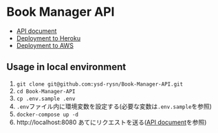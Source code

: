 # Book Manager API

- [API document]
- [Deployment to Heroku]
- [Deployment to AWS]

## Usage in local environment

1. `git clone git@github.com:ysd-rysn/Book-Manager-API.git` 
2. `cd Book-Manager-API`
3. `cp .env.sample .env`
4. `.env`ファイル内に環境変数を設定する(必要な変数は`.env.sample`を参照)
5. `docker-compose up -d`
6. http://localhost:8080 あてにリクエストを送る([API document]を参照)


[API document]: https://ysd-rysn.github.io/Book-Manager-API/dist/index.html
[Deployment to Heroku]: https://ysd-rysn-book-manager.herokuapp.com/
[Deployment to AWS]: ###

